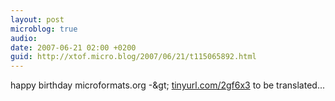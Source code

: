 ```yaml
---
layout: post
microblog: true
audio: 
date: 2007-06-21 02:00 +0200
guid: http://xtof.micro.blog/2007/06/21/t115065892.html
---
```

happy birthday microformats.org -&amp;gt; [tinyurl.com/2gf6x3](http://tinyurl.com/2gf6x3) to be translated...
